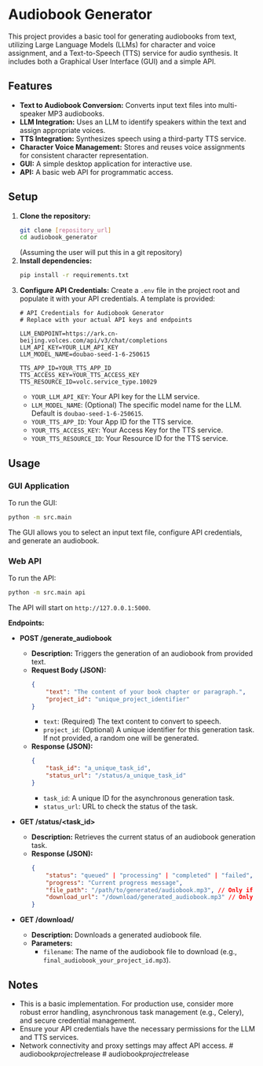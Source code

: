 # Audiobook Generator

This project provides a basic tool for generating audiobooks from text, utilizing Large Language Models (LLMs) for character and voice assignment, and a Text-to-Speech (TTS) service for audio synthesis. It includes both a Graphical User Interface (GUI) and a simple API.

## Features

*   **Text to Audiobook Conversion:** Converts input text files into multi-speaker MP3 audiobooks.
*   **LLM Integration:** Uses an LLM to identify speakers within the text and assign appropriate voices.
*   **TTS Integration:** Synthesizes speech using a third-party TTS service.
*   **Character Voice Management:** Stores and reuses voice assignments for consistent character representation.
*   **GUI:** A simple desktop application for interactive use.
*   **API:** A basic web API for programmatic access.

## Setup

1.  **Clone the repository:**
    ```bash
    git clone [repository_url]
    cd audiobook_generator
    ```
    (Assuming the user will put this in a git repository)
2.  **Install dependencies:**
    ```bash
    pip install -r requirements.txt
    ```
3.  **Configure API Credentials:**
    Create a `.env` file in the project root and populate it with your API credentials. A template is provided:
    ```
    # API Credentials for Audiobook Generator
    # Replace with your actual API keys and endpoints

    LLM_ENDPOINT=https://ark.cn-beijing.volces.com/api/v3/chat/completions
    LLM_API_KEY=YOUR_LLM_API_KEY
    LLM_MODEL_NAME=doubao-seed-1-6-250615

    TTS_APP_ID=YOUR_TTS_APP_ID
    TTS_ACCESS_KEY=YOUR_TTS_ACCESS_KEY
    TTS_RESOURCE_ID=volc.service_type.10029
    ```
    *   `YOUR_LLM_API_KEY`: Your API key for the LLM service.
    *   `LLM_MODEL_NAME`: (Optional) The specific model name for the LLM. Default is `doubao-seed-1-6-250615`.
    *   `YOUR_TTS_APP_ID`: Your App ID for the TTS service.
    *   `YOUR_TTS_ACCESS_KEY`: Your Access Key for the TTS service.
    *   `YOUR_TTS_RESOURCE_ID`: Your Resource ID for the TTS service.

## Usage

### GUI Application

To run the GUI:
```bash
python -m src.main
```
The GUI allows you to select an input text file, configure API credentials, and generate an audiobook.

### Web API

To run the API:
```bash
python -m src.main api
```
The API will start on `http://127.0.0.1:5000`.

**Endpoints:**

*   **POST /generate_audiobook**
    *   **Description:** Triggers the generation of an audiobook from provided text.
    *   **Request Body (JSON):**
        ```json
        {
            "text": "The content of your book chapter or paragraph.",
            "project_id": "unique_project_identifier"
        }
        ```
        *   `text`: (Required) The text content to convert to speech.
        *   `project_id`: (Optional) A unique identifier for this generation task. If not provided, a random one will be generated.
    *   **Response (JSON):**
        ```json
        {
            "task_id": "a_unique_task_id",
            "status_url": "/status/a_unique_task_id"
        }
        ```
        *   `task_id`: A unique ID for the asynchronous generation task.
        *   `status_url`: URL to check the status of the task.

*   **GET /status/<task_id>**
    *   **Description:** Retrieves the current status of an audiobook generation task.
    *   **Response (JSON):**
        ```json
        {
            "status": "queued" | "processing" | "completed" | "failed",
            "progress": "Current progress message",
            "file_path": "/path/to/generated/audiobook.mp3", // Only if status is 'completed'
            "download_url": "/download/generated_audiobook.mp3" // Only if status is 'completed'
        }
        ```

*   **GET /download/<filename>**
    *   **Description:** Downloads a generated audiobook file.
    *   **Parameters:**
        *   `filename`: The name of the audiobook file to download (e.g., `final_audiobook_your_project_id.mp3`).

## Notes

*   This is a basic implementation. For production use, consider more robust error handling, asynchronous task management (e.g., Celery), and secure credential management.
*   Ensure your API credentials have the necessary permissions for the LLM and TTS services.
*   Network connectivity and proxy settings may affect API access.
#   a u d i o b o o k _ p r o j e c t _ r e l e a s e  
 #   a u d i o b o o k _ p r o j e c t _ r e l e a s e  
 